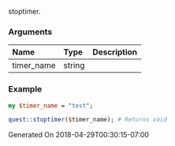 stoptimer.
### Arguments
**Name**|**Type**|**Description**
:---|:---|:---
timer_name|string|

### Example

```perl
my $timer_name = "test";

quest::stoptimer($timer_name); # Returns void
```


Generated On 2018-04-29T00:30:15-07:00